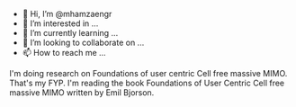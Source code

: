 - 👋 Hi, I’m @mhamzaengr
- 👀 I’m interested in ...
- 🌱 I’m currently learning ...
- 💞️ I’m looking to collaborate on ...
- 📫 How to reach me ...

<!---
mhamzaengr/mhamzaengr is a ✨ special ✨ repository because its `README.md` (this file) appears on your GitHub profile.
You can click the Preview link to take a look at your changes.
--->
I'm doing research on Foundations of user centric Cell free massive MIMO.
That's my FYP. I'm reading the book Foundations of User Centric Cell free massive MIMO written by Emil Bjorson.  
